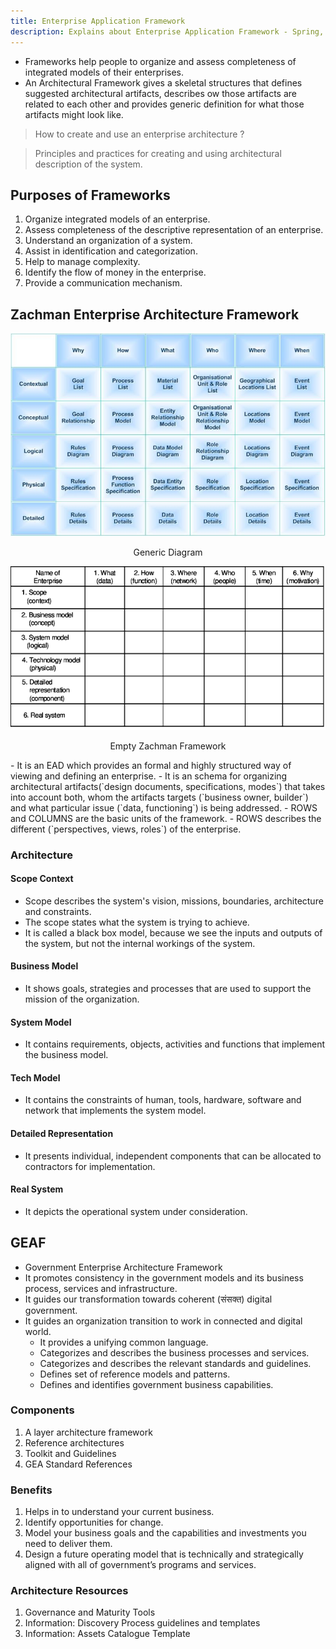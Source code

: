```yaml
---
title: Enterprise Application Framework
description: Explains about Enterprise Application Framework - Spring, GEAF, Zachman etc.
---
```


- Frameworks  help people to organize and assess completeness of integrated models of their enterprises.
- An Architectural Framework gives a skeletal structures that defines suggested architectural artifacts, describes ow those artifacts are related to each other and provides generic definition for what those artifacts might look like.

> How to create and use an enterprise architecture ?

> Principles and practices for creating and using architectural description of the system.


## Purposes of Frameworks
1. Organize integrated models of an enterprise.
2. Assess completeness of the descriptive representation of an enterprise.
3. Understand an organization of a system.
4. Assist in identification and categorization.
5. Help to manage complexity.
6. Identify the flow of money in the enterprise.
7. Provide a communication mechanism.

## Zachman Enterprise Architecture Framework
![Zachman](../../assets/images/zachman.jpg)
<p style="text-align:center;">Generic Diagram</p>

![Zachman](../../assets/images/zachman.png)
<p style="text-align:center;">Empty Zachman Framework</p>
- It is an EAD which provides an formal and highly structured way of viewing and defining an enterprise.
- It is an schema for organizing architectural artifacts(`design documents, specifications, modes`) that takes into account both, whom the artifacts targets (`business owner, builder`) and what particular issue (`data, functioning`) is being addressed.
- ROWS and COLUMNS are the basic units of the framework.
- ROWS describes the different (`perspectives, views, roles`) of the enterprise.

### Architecture
#### Scope Context
- Scope describes the system's vision, missions, boundaries, architecture and constraints.
- The scope states what the system is trying to achieve.
- It is called a black box model, because we see the inputs and outputs of the system, but not the internal workings of the system.

#### Business Model
- It shows goals, strategies and processes that are used to support the mission of the organization.

#### System Model
- It contains requirements, objects, activities and functions that implement the business model.

#### Tech Model
- It contains the constraints of human, tools, hardware, software and network that implements the system model.

#### Detailed Representation
- It presents individual, independent components that can be allocated to contractors for implementation.

#### Real System
-  It depicts the operational system under consideration.


## GEAF
- Government Enterprise Architecture Framework
- It promotes consistency in the government models and its business process, services and infrastructure.
- It guides our transformation towards coherent (संसक्त) digital government.
- It guides an organization transition to work in connected and digital world.
    - It provides a unifying common language.
    - Categorizes and describes the business processes and services.
    - Categorizes and describes the relevant standards and guidelines.
    - Defines set of reference models and patterns.
    - Defines and identifies government business capabilities.

### Components
1. A layer architecture framework
2. Reference architectures
3. Toolkit and Guidelines
4. GEA Standard References

### Benefits
1. Helps in to understand your current business.
2. Identify opportunities for change.
3. Model your business goals and the capabilities and investments you need to deliver them.
4. Design a future operating model that is technically and strategically aligned with all of government’s programs and services.

### Architecture Resources
1. Governance and Maturity Tools
2. Information: Discovery Process guidelines and templates
3. Information: Assets Catalogue Template
